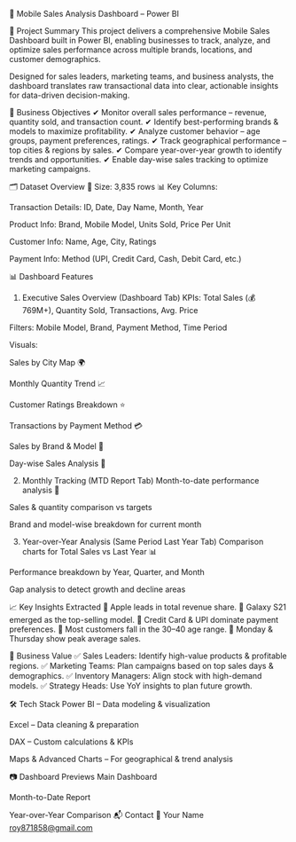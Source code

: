 📱 Mobile Sales Analysis Dashboard – Power BI

📌 Project Summary
This project delivers a comprehensive Mobile Sales Dashboard built in Power BI, enabling businesses to track, analyze, and optimize sales performance across multiple brands, locations, and customer demographics.

Designed for sales leaders, marketing teams, and business analysts, the dashboard translates raw transactional data into clear, actionable insights for data-driven decision-making.

🎯 Business Objectives
✔ Monitor overall sales performance – revenue, quantity sold, and transaction count.
✔ Identify best-performing brands & models to maximize profitability.
✔ Analyze customer behavior – age groups, payment preferences, ratings.
✔ Track geographical performance – top cities & regions by sales.
✔ Compare year-over-year growth to identify trends and opportunities.
✔ Enable day-wise sales tracking to optimize marketing campaigns.

🗂 Dataset Overview
📄 Size: 3,835 rows
📊 Key Columns:

Transaction Details: ID, Date, Day Name, Month, Year

Product Info: Brand, Mobile Model, Units Sold, Price Per Unit

Customer Info: Name, Age, City, Ratings

Payment Info: Method (UPI, Credit Card, Cash, Debit Card, etc.)

📊 Dashboard Features
1. Executive Sales Overview (Dashboard Tab)
KPIs: Total Sales (💰 769M+), Quantity Sold, Transactions, Avg. Price

Filters: Mobile Model, Brand, Payment Method, Time Period

Visuals:

Sales by City Map 🌍

Monthly Quantity Trend 📈

Customer Ratings Breakdown ⭐

Transactions by Payment Method 💳

Sales by Brand & Model 📱

Day-wise Sales Analysis 📅

2. Monthly Tracking (MTD Report Tab)
Month-to-date performance analysis 📆

Sales & quantity comparison vs targets

Brand and model-wise breakdown for current month

3. Year-over-Year Analysis (Same Period Last Year Tab)
Comparison charts for Total Sales vs Last Year 📊

Performance breakdown by Year, Quarter, and Month

Gap analysis to detect growth and decline areas

📈 Key Insights Extracted
📌 Apple leads in total revenue share.
📌 Galaxy S21 emerged as the top-selling model.
📌 Credit Card & UPI dominate payment preferences.
📌 Most customers fall in the 30–40 age range.
📌 Monday & Thursday show peak average sales.

🚀 Business Value
✅ Sales Leaders: Identify high-value products & profitable regions.
✅ Marketing Teams: Plan campaigns based on top sales days & demographics.
✅ Inventory Managers: Align stock with high-demand models.
✅ Strategy Heads: Use YoY insights to plan future growth.

🛠 Tech Stack
Power BI – Data modeling & visualization

Excel – Data cleaning & preparation

DAX – Custom calculations & KPIs

Maps & Advanced Charts – For geographical & trend analysis

📷 Dashboard Previews
Main Dashboard

Month-to-Date Report

Year-over-Year Comparison
📬 Contact
👤 Your Name
   roy871858@gmail.com
